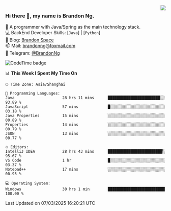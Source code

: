 <img  align="right" src="https://github-readme-stats-brandon0824.vercel.app/api/top-langs/?username=brandon0824&layout=compact">

### Hi there 👋, my name is Brandon Ng.

🌱 A programmer with Java/Spring as the main technology stack.  
💻 BackEnd Developer Skills: [`Java`] | [`Python`]  
📝 Blog: [Brandon Space](https://blog.brandonng.cc)  
📫 Mail: brandonng@foxmail.com  
📰 Telegram: [@BrandonNg](https://t.me/BrandonNg24)  

![CodeTime badge](https://img.shields.io/endpoint?style=flat-square&url=https%3A%2F%2Fapi.codetime.dev%2Fshield%3Fid%3D128%26project%3D%26in%3D604800000)

<!--START_SECTION:waka-->
📊 **This Week I Spent My Time On** 

```text
🕑︎ Time Zone: Asia/Shanghai

💬 Programming Languages: 
Java                     28 hrs 11 mins      ███████████████████████░░   93.89 % 
JavaScript               57 mins             █░░░░░░░░░░░░░░░░░░░░░░░░   03.18 % 
Java Properties          15 mins             ░░░░░░░░░░░░░░░░░░░░░░░░░   00.89 % 
Properties               14 mins             ░░░░░░░░░░░░░░░░░░░░░░░░░   00.79 % 
JSON                     13 mins             ░░░░░░░░░░░░░░░░░░░░░░░░░   00.77 % 

🔥 Editors: 
IntelliJ IDEA            28 hrs 43 mins      ████████████████████████░   95.67 % 
VS Code                  1 hr                █░░░░░░░░░░░░░░░░░░░░░░░░   03.37 % 
Notepad++                17 mins             ░░░░░░░░░░░░░░░░░░░░░░░░░   00.95 % 

💻 Operating System: 
Windows                  30 hrs 1 min        █████████████████████████   100.00 % 
```


 Last Updated on 07/03/2025 16:20:21 UTC
<!--END_SECTION:waka-->
